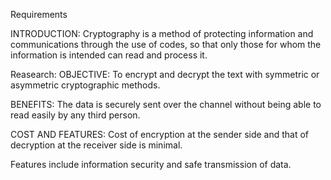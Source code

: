 Requirements

INTRODUCTION:
Cryptography is a method of protecting information and communications through the use of codes, so that only those for whom the information is intended can read and process it.

Reasearch:
OBJECTIVE:
To encrypt and decrypt the text with symmetric or asymmetric cryptographic methods.

BENEFITS:
The data is securely sent over the channel without being able to read easily by any third person.

COST AND FEATURES:
Cost of encryption at the sender side and that of decryption at the receiver side is minimal.

Features include information security and safe transmission of data.
